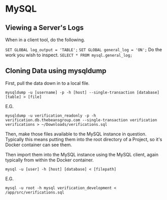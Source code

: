 # MySQL

## Viewing a Server's Logs

When in a client tool, do the following.

`SET GLOBAL log_output = 'TABLE';`
`SET GLOBAL general_log = 'ON';`
Do the work you wish to inspect.
`SELECT * FROM mysql.general_log;`

## Cloning Data using mysqldump

First, pull the data down in to a local file.

`mysqldump -u [username] -p -h [host] --single-transaction [database] [table] > [file]`

E.G.

`mysqldump -u verification_readonly -p -h verification.db.thebeansgroup.com --single-transaction verification verifications > ~/Downloads/verifications.sql`

Then, make those files available to the MySQL instance in question. Typically
this means putting them into the root directory of a Project, so it's Docker
container can see them.

Then import them into the MySQL instance using the MySQL client, again typically
from within the Docker container.

`mysql -u [user] -h [host] [database] < [filepath]`

E.G.

`mysql -u root -h mysql verification_development < /app/src/verifications.sql`
